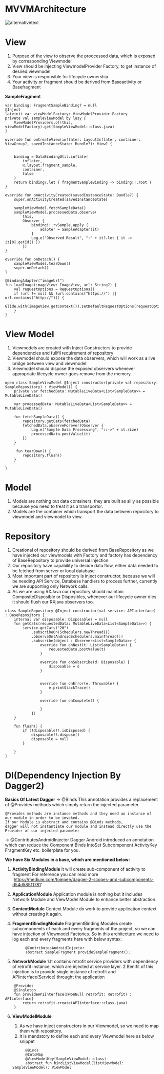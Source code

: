 # MVVMArchitecture
![alternativetext](/architecturediagram/MVVMArchitecure.jpg)


# View
1.  Purpose of the view to observe the proccessed data, which is exposed by corresponding Viewmodel
2.  View should be injecting ViewmodelProvider Factory, to get instance of desired viewmodel
3.  Your view is responsible for lifecycle ownership
4.  Your activity or fragment should be derived from Baseactivity or Basefragment

**SampleFragment**


    var binding: FragmentSampleBinding? = null
    @Inject
    lateinit var viewModelFactory: ViewModelProvider.Factory
    private val sampleViewModel by lazy {
        ViewModelProviders.of(this, viewModelFactory).get(SampleViewModel::class.java)
    }

    override fun onCreateView(inflater: LayoutInflater, container: ViewGroup?, savedInstanceState: Bundle?): View? {


        binding = DataBindingUtil.inflate(
            inflater,
            R.layout.fragment_sample,
            container,
            false
        )
        return binding?.let { fragmentSampleBinding -> binding!!.root }
    }

    override fun onActivityCreated(savedInstanceState: Bundle?) {
        super.onActivityCreated(savedInstanceState)

        sampleViewModel.fetchSampleData()
        sampleViewModel.processedData.observe(
            this,
            Observer {
                binding!!.rvSample.apply {
                    adapter = SampleAdapter(it)
                }
                Log.e("Observed Result", ":" + it?.let { it -> it[0].getId() })
            })
    }

    override fun onDetach() {
        sampleViewModel.tearDown()
        super.onDetach()
    }

    @BindingAdapter("imageUrl")
    fun loadImage(imageView: ImageView, url: String?) {
        val requestOptions = RequestOptions()
        if (url != null && (url.contains("https://") || url.contains("http://"))) {
            Glide.with(imageView.getContext()).setDefaultRequestOptions(requestOptions).load(url).into(imageView)
        }
    }

# View Model
1. Viewmodels are created with Inject Constructors to provide dependencies and fullfil requirement of repository
2. Viewmodel should expose the data observers, which will work as a live bridge between view and viewmodel
3. Viewmodel should dispose the exposed observers whenever appropriate lifecycle owner goes remove from the memory.

```
open class SampleViewModel @Inject constructor(private val repository: SampleRepository) : ViewModel() {
    private var fetchedData: MutableLiveData<List<SampleData>> = MutableLiveData()

    var processedData: MutableLiveData<List<SampleData>> = MutableLiveData()

    fun fetchSampleData() {
        repository.getCats(fetchedData)
        fetchedData.observeForever(Observer {
            Log.e("Sample Data Processing", "::->" + it.size)
            processedData.postValue(it)
        })
    }

     fun tearDown() {
        repository.flush()
    }

}
```

# Model
1. Models are nothing but data containers, they are built as silly as possible because you need to treat it as a transportor. 
2. Models are the container which transport the data between repository to viewmodel and viewmodel to view.

# Repository
1. Creational of repository should be derived from BaseRepository as we have injected our viewmodels with Factory and factory has dependency of BaseRepository to provide universal injection
2. Our repository have capability to decide data flow, either data needed to be fetched from server or local database
3. Most important part of repository is inject constructor, because we will be needing API Service, Database handlers to process further, currently we are supporting only Network calls. 
4. As we are using RXJava our repository should maintain CompositeDisposible or Disposibles, whenever our lifecycle owner dies it should flush our RXjava observers too.

````
class SampleRepository @Inject constructor(val service: APIinterface) : BaseRepository {
    internal var disposable: Disposable? = null
    fun getCats(requestedData: MutableLiveData<List<SampleData>>) {
        service.getCats("20")
            .subscribeOn(Schedulers.newThread())
            .observeOn(AndroidSchedulers.mainThread())
            .subscribe(object : Observer<List<SampleData>> {
                override fun onNext(t: List<SampleData>) {
                    requestedData.postValue(t)
                }

                override fun onSubscribe(d: Disposable) {
                    disposable = d
                }


                override fun onError(e: Throwable) {
                    e.printStackTrace()
                }

                override fun onComplete() {

                }
            })
    }

    fun flush() {
        if (!disposable!!.isDisposed) {
            disposable!!.dispose()
            disposable = null
        }

    }
}
````
# DI(Dependency Injection By Dagger2)
**Basics Of Latest Dagger**
-> @Binds
This annotation provides a replacement of @Provides methods which simply return the injected parameter.

    @Provides methods are instance methods and they need an instance of our module in order to be invoked. 
    If our Module is abstract and contains @Binds methods, 
    dagger will not instantiate our module and instead directly use the Provider of our injected parameter 
    
-> @ContributesAndroidInjector
    Dagger Android introduced an annotation which can reduce the Component Binds IntoSet Subcomponent ActivityKey FragmentKey etc. boilerplate for you.
    

**We have Six Modules in a base, which are mentioned below:**

1. **ActivityBindingModule**
    It will create sub-component of activity to fragment
    For reference you can read more 'https://medium.com/tompee/dagger-2-scopes-and-subcomponents-d54d58511781'
2. **ApplicationModule**
    Application module is nothing but it includes Network Module and ViewModel Module to enhance better abstraction.
3. **ContextModule**
    Context Module do work to provide application context without creating it again.
4. **FragmentBindingModule**
    FragmentBinding Modules create subcomponents of each and every fragments of the project, so we can have injection of Viewmodel Factories.
    So in this architecture we need to log each and every fragments here with below syntax:
    
    ```
          @ContributesAndroidInjector
          abstract SampleFragment provideSampleFragment();
    ```
5. **NetworkModule** 
    1.It contains retrofit service providers with dependency of retrofit instance, which are injected at service layer.
    2.Benifit of this injection is to provide single instance of retrofit and APIinterface(Service) throught the application

````
    @Provides
    @Singleton
    fun provideAPIinterface(@NonNull retrofit: Retrofit) : APIinterface{
        return retrofit.create(APIinterface::class.java)
    }
````

6. **ViewModelModule**
    1. As we have inject constructors in our Viewmodel, so we need to map them with repository.
    2. It is mandatory to define each and every Viewmodel here as below snippet
    
    ```   
          @Binds
          @IntoMap
          @ViewModelKey(SampleViewModel::class)
          abstract fun bindListViewModel(listViewModel: SampleViewModel): ViewModel
    ```  
